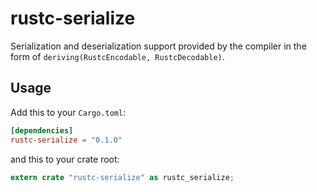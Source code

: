 # rustc-serialize

Serialization and deserialization support provided by the compiler in the form
of `deriving(RustcEncodable, RustcDecodable)`.

## Usage

Add this to your `Cargo.toml`:

```toml
[dependencies]
rustc-serialize = "0.1.0"
```

and this to your crate root:

```rust
extern crate "rustc-serialize" as rustc_serialize;
```
